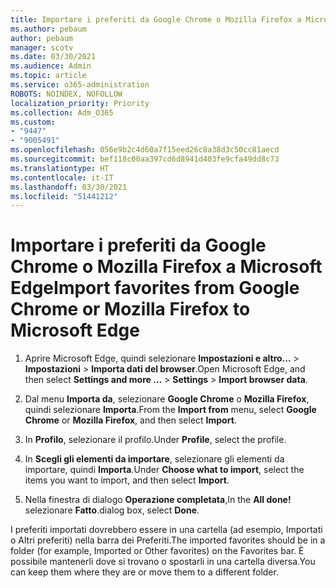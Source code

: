 ```yaml
---
title: Importare i preferiti da Google Chrome o Mozilla Firefox a Microsoft Edge
ms.author: pebaum
author: pebaum
manager: scotv
ms.date: 03/30/2021
ms.audience: Admin
ms.topic: article
ms.service: o365-administration
ROBOTS: NOINDEX, NOFOLLOW
localization_priority: Priority
ms.collection: Adm_O365
ms.custom:
- "9447"
- "9005491"
ms.openlocfilehash: 056e9b2c4d60a7f15eed26c8a38d3c50cc81aecd
ms.sourcegitcommit: bef118c00aa397cd6d8941d403fe9cfa49dd8c73
ms.translationtype: HT
ms.contentlocale: it-IT
ms.lasthandoff: 03/30/2021
ms.locfileid: "51441212"
---
```

# <a name="import-favorites-from-google-chrome-or-mozilla-firefox-to-microsoft-edge"></a><span data-ttu-id="cea3a-102">Importare i preferiti da Google Chrome o Mozilla Firefox a Microsoft Edge</span><span class="sxs-lookup"><span data-stu-id="cea3a-102">Import favorites from Google Chrome or Mozilla Firefox to Microsoft Edge</span></span>

1. <span data-ttu-id="cea3a-103">Aprire Microsoft Edge, quindi selezionare **Impostazioni e altro...** > **Impostazioni** > **Importa dati del browser**.</span><span class="sxs-lookup"><span data-stu-id="cea3a-103">Open Microsoft Edge, and then select **Settings and more ...** > **Settings** > **Import browser data**.</span></span>

1. <span data-ttu-id="cea3a-104">Dal menu **Importa da**, selezionare **Google Chrome** o **Mozilla Firefox**, quindi selezionare **Importa**.</span><span class="sxs-lookup"><span data-stu-id="cea3a-104">From the **Import from** menu, select **Google Chrome** or **Mozilla Firefox**, and then select **Import**.</span></span>

1. <span data-ttu-id="cea3a-105">In **Profilo**, selezionare il profilo.</span><span class="sxs-lookup"><span data-stu-id="cea3a-105">Under **Profile**, select the profile.</span></span>

1. <span data-ttu-id="cea3a-106">In **Scegli gli elementi da importare**, selezionare gli elementi da importare, quindi **Importa**.</span><span class="sxs-lookup"><span data-stu-id="cea3a-106">Under **Choose what to import**, select the items you want to import, and then select **Import**.</span></span>

1. <span data-ttu-id="cea3a-107">Nella finestra di dialogo **Operazione completata**,</span><span class="sxs-lookup"><span data-stu-id="cea3a-107">In the **All done!**</span></span> <span data-ttu-id="cea3a-108">selezionare **Fatto**.</span><span class="sxs-lookup"><span data-stu-id="cea3a-108">dialog box, select **Done**.</span></span>

<span data-ttu-id="cea3a-109">I preferiti importati dovrebbero essere in una cartella (ad esempio, Importati o Altri preferiti) nella barra dei Preferiti.</span><span class="sxs-lookup"><span data-stu-id="cea3a-109">The imported favorites should be in a folder (for example, Imported or Other favorites) on the Favorites bar.</span></span> <span data-ttu-id="cea3a-110">È possibile mantenerli dove si trovano o spostarli in una cartella diversa.</span><span class="sxs-lookup"><span data-stu-id="cea3a-110">You can keep them where they are or move them to a different folder.</span></span>
